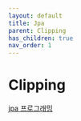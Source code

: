 ```yaml
---
layout: default
title: Jpa
parent: Clipping
has_children: true
nav_order: 1
---
```


# Clipping

[jpa 프로그래밍]()